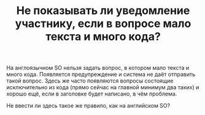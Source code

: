 ﻿---
title: "Не показывать ли уведомление участнику, если в вопросе мало текста и много кода?"
se.owner.user_id: 282277
se.owner.display_name: "Эникейщик"
se.owner.link: "https://ru.meta.stackoverflow.com/users/282277/%d0%ad%d0%bd%d0%b8%d0%ba%d0%b5%d0%b9%d1%89%d0%b8%d0%ba"
se.link: "https://ru.meta.stackoverflow.com/questions/9811/%d0%9d%d0%b5-%d0%bf%d0%be%d0%ba%d0%b0%d0%b7%d1%8b%d0%b2%d0%b0%d1%82%d1%8c-%d0%bb%d0%b8-%d1%83%d0%b2%d0%b5%d0%b4%d0%be%d0%bc%d0%bb%d0%b5%d0%bd%d0%b8%d0%b5-%d1%83%d1%87%d0%b0%d1%81%d1%82%d0%bd%d0%b8%d0%ba%d1%83-%d0%b5%d1%81%d0%bb%d0%b8-%d0%b2-%d0%b2%d0%be%d0%bf%d1%80%d0%be%d1%81%d0%b5-%d0%bc%d0%b0%d0%bb%d0%be-%d1%82%d0%b5%d0%ba%d1%81%d1%82%d0%b0-%d0%b8-%d0%bc%d0%bd%d0%be%d0%b3%d0%be-%d0%ba%d0%be%d0%b4%d0%b0"
se.question_id: 9811
se.post_type: question
se.score: 3
---
<p>На англоязычном SO нельзя задать вопрос, в котором мало текста и много кода. Появляется предупреждение и система не даёт отправить такой вопрос. Здесь же часто появляются вопросы состоящие исключительно из кода (прямо сейчас на главной минимум два таких) и хорошо ещё, если в заголовке будет написано, в чём проблема. </p>

<p>Не ввести ли здесь такое же правило, как на английском SO?</p>
